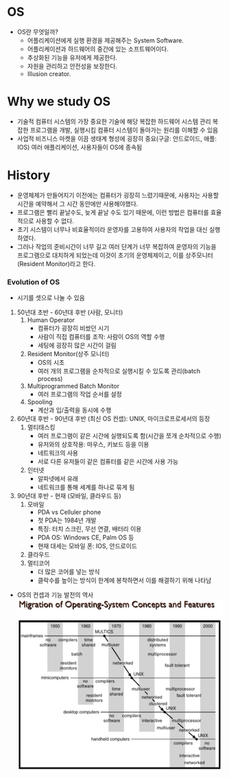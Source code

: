 # OS
- OS란 무엇일까?
  - 어플리케이션에게 실행 환경을 제공해주는 System Software.
  - 어플리케이션과 하드웨어의 중간에 있는 소프트웨어이다.
  - 추상화된 기능을 유저에게 제공한다.
  - 자원을 관리하고 안전성을 보장한다.
  - Illusion creator.

# Why we study OS

- 기술적
  컴퓨터 시스템의 가장 중요한 기술에 해당
  복잡한 하드웨어 시스템 관리
  복잡한 프로그램을 개발, 실행시킴
  컴퓨터 시스템이 돌아가는 원리를 이해할 수 있음
- 사업적
  비즈니스 마켓을 이끔
  생태계 형성에 굉장히 중요(구글: 안드로이드, 애플: IOS)
  여러 애플리케이션, 사용자들이 OS에 종속됨


# History
- 운영체제가 만들어지기 이전에는 컴퓨터가 굉장히 느렸기때문에, 사용자는 사용할 시간을 예약해서 그 시간 동안에만 사용해야했다.
- 프로그램은 빨리 끝날수도, 늦게 끝날 수도 있기 때문에, 이런 방법은 컴퓨터를 효율적으로 사용할 수 없다.
- 초기 시스템이 너무나 비효율적이라 운영자를 고용하여 사용자의 작업을 대신 실행하였다.
- 그러나 작업의 준비시간이 너무 길고 여러 단계가 너무 복잡하여 운영자의 기능을 프로그램으로 대치하게 되었는데 이것이 초기의 운영체제이고, 이를 상주모니터(Resident Monitor)라고 한다.



### Evolution of OS
- 시기를 셋으로 나눌 수 있음
1. 50년대 초반 - 60년대 후반 (사람, 모니터)
	1. Human Operator
		- 컴퓨터가 굉장히 비쌌던 시기
		- 사람이 직접 컴퓨터를 조작: 사람이 OS의 역할 수행
		- 세팅에 굉장히 많은 시간이 걸림
	2. Resident Monitor(상주 모니터)
		- OS의 시초
		- 여러 개의 프로그램을 순차적으로 실행시킬 수 있도록 관리(batch process)
	3. Multiprogrammed Batch Monitor
		- 여러 프로그램의 작업 순서를 설정
	4. Spooling
		- 계산과 입/출력을 동시에 수행
2. 60년대 후반 - 90년대 후반 (최신 OS 컨셉): UNIX, 마이크로프로세서의 등장
	1. 멀티태스킹
		- 여러 프로그램이 같은 시간에 실행되도록 함(시간을 쪼개 순차적으로 수행)
		- 유저와의 상호작용: 마우스, 키보드 등을 이용
		- 네트워크의 사용
		- 서로 다른 유저들이 같은 컴퓨터를 같은 시간에 사용 가능
	2. 인터넷
		- 알파넷에서 유래
		- 네트워크를 통해 세계를 하나로 묶게 됨
3. 90년대 후반 - 현재 (모바일, 클라우드 등)
	1. 모바일
		- PDA vs Celluler phone
		- 첫 PDA는 1984년 개발
		- 특징: 터치 스크린, 무선 연결, 배터리 이용
		- PDA OS: Windows CE, Palm OS 등
		- 현재 대세는 모바일 폰: IOS, 안드로이드
	2. 클라우드
	3. 멀티코어
		- 더 많은 코어를 넣는 방식
		- 클락수를 높이는 방식이 한계에 봉착하면서 이를 해결하기 위해 나타남

- OS의 컨셉과 기능 발전의 역사
![Migration-of-operating-system-concepts-and-features](./img/Migration-of-operating-system-concepts-and-features.png)
